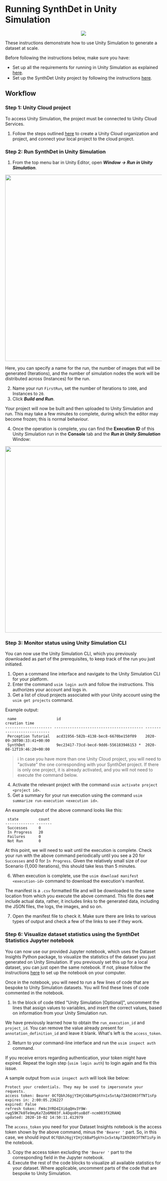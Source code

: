 # Running SynthDet in Unity Simulation

<p align="center">
<img src="images/Synthetic Data pipeline-SynthDet cloud.png"/>
</p>
These instructions demonstrate how to use Unity Simulation to generate a dataset at scale.

Before following the instructions below, make sure you have:
* Set up all the requirements for running in Unity Simulation as explained [here](Prerequisites.md).
* Set up the SynthDet Unity project by following the instructions [here](GettingStartedSynthDet.md).

## Workflow

### Step 1: Unity Cloud project

To access Unity Simulation, the project must be connected to Unity Cloud Services.

1. Follow the steps outlined [here](https://docs.unity3d.com/Manual/SettingUpProjectServices.html) to create a Unity Cloud organization and project, and connect your local project to the cloud project.

### Step 2: Run SynthDet in Unity Simulation

1. From the top menu bar in Unity Editor, open _**Window -> Run in Unity Simulation**_.

<p align="center">
<img src="images/runinusim.png" width="600"/>
</p>

Here, you can specify a name for the run, the number of images that will be generated (Iterations), and the number of simulation nodes the work will be distributed across (Instances) for the run. 

2. Name your run `FirstRun`, set the number of Iterations to `1000`, and Instances to `20`. 
3. Click _**Build and Run**_.

Your project will now be built and then uploaded to Unity Simulation and run. This may take a few minutes to complete, during which the editor may become frozen; this is normal behaviour.

4. Once the operation is complete, you can find the **Execution ID** of this Unity Simulation run in the **Console** tab and the ***Run in Unity Simulation*** Window: 

<p align="center">
<img src="images/build_uploaded.png" width="600"/>
</p>

### Step 3: Monitor status using Unity Simulation CLI
You can now use the Unity Simulation CLI, which you previously downloaded as part of the prerequisites, to keep track of the run you just initiated.

1. Open a command line interface and navigate to the Unity Simulation CLI for your platform.
2. Enter the command `usim login auth` and follow the instructions. This authorizes your account and logs in.
3. Get a list of cloud projects associated with your Unity account using the `usim get projects` command.
   
Example output:

```
 name                  id                                       creation time             
--------------------- ---------------------------------------- --------------------------- 
 Perception Tutorial   acd31956-582b-4138-bec8-6670be150f09    2020-09-30T00:33:41+00:00 
 SynthDet              9ec23417-73cd-becd-9dd6-556183946153 *  2020-08-12T19:46:20+00:00  
 ```

> :information_source: In case you have more than one Unity Cloud project, you will need to "activate" the one corresponding with your SynthDet project. If there is only one project, it is already activated, and you will not need to execute the command below.

4. Activate the relevant project with the command `usim activate project <project id>`.
5. Get a summary for your run execution using the command `usim summarize run-execution <execution id>`.

An example output of the above command looks like this:
```
 state         count 
------------- -------
 Successes     0     
 In Progress   20     
 Failures      0     
 Not Run       0    
 ```

 At this point, we will need to wait until the execution is complete. Check your run with the above command periodically until you see a 20 for `Successes` and 0 for `In Progress`. Given the relatively small size of our Scenario (1,000 Iterations), this should take less than 5 minutes.

6. When execution is complete, use the `usim download manifest <execution-id>` command to download the execution's manifest. 

The manifest is a `.csv` formatted file and will be downloaded to the same location from which you execute the above command. This file does **not** include actual data, rather, it includes links to the generated data, including the JSON files, the logs, the images, and so on.

7. Open the manifest file to check it. Make sure there are links to various types of output and check a few of the links to see if they work.

### Step 6: Visualize dataset statistics using the SynthDet Statistics Jupyter notebook

You can now use our provided Jupyter notebook, which uses the Dataset Insights Python package, to visualize the statistics of the dataset you just generated on Unity Simulation. If you previously set this up for a local dataset, you can just open the same notebook. If not, please follow the instructions [here](NotebookInstructions.md) to set up the notebook on your computer.

Once in the notebook, you will need to run a few lines of code that are bespoke to Unity Simulation datasets. You will find these lines of code commented in the notebook.

1. In the block of code titled "Unity Simulation [Optional]", uncomment the lines that assign values to variables, and insert the correct values, based on information from your Unity Simulation run. 

We have previously learned how to obtain the `run_execution_id` and `project_id`. You can remove the value already present for `annotation_definition_id` and leave it blank. What's left is the `access_token`.

2. Return to your command-line interface and run the `usim inspect auth` command.

If you receive errors regarding authentication, your token might have expired. Repeat the login step (`usim login auth`) to login again and fix this issue.

A sample output from `usim inspect auth` will look like below:

```
Protect your credentials. They may be used to impersonate your requests.
access token: Bearer 0CfQbhJ6gjYIHjC6BaP5gkYn1x5xtAp7ZA9I003fTNT1sFp
expires in: 2:00:05.236227
expired: False
refresh token: FW4c3YRD4IXi6qQHv3Y9W-rwg59K7k0Te9myKe7Zo6M003f.k4Dqo0tuoBdf-ncm003fX2RAHQ
updated: 2020-10-02 14:50:11.412979
```

The `access_token` you need for your Dataset Insights notebook is the access token shown by the above command, minus the `'Bearer '` part. So, in this case, we should input `0CfQbhJ6gjYIHjC6BaP5gkYn1x5xtAp7ZA9I003fTNT1sFp` in the notebook. 

3. Copy the access token excluding the `'Bearer '` part to the corresponding field in the Jupyter notebook.
4. Execute the rest of the code blocks to visualize all available statistics for your dataset. Where applicable, uncomment parts of the code that are bespoke to Unity Simulation.